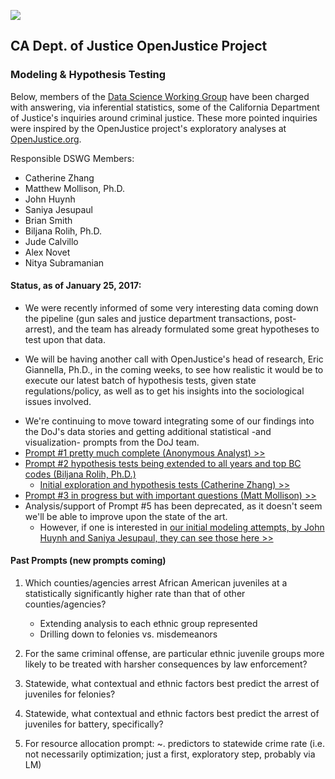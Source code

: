 ![](figure/ca_openjustice.png)
## CA Dept. of Justice OpenJustice Project
### Modeling & Hypothesis Testing

Below, members of the [Data Science Working Group](https://github.com/sfbrigade/data-science-wg) have been charged with answering, via inferential statistics, some of the California Department of Justice's inquiries around criminal justice. These more pointed inquiries were inspired by the OpenJustice project's exploratory analyses at [OpenJustice.org](https://openjustice.doj.ca.gov/).  

Responsible DSWG Members:
+ Catherine Zhang
+ Matthew Mollison, Ph.D.
+ John Huynh
+ Saniya Jesupaul
+ Brian Smith
+ Biljana Rolih, Ph.D.
+ Jude Calvillo
+ Alex Novet
+ Nitya Subramanian

#### Status, as of January 25, 2017:

+ We were recently informed of some very interesting data coming down the pipeline (gun sales and justice department transactions, post-arrest), and the team has already formulated some great hypotheses to test upon that data.
* We will be having another call with OpenJustice's head of research, Eric Giannella, Ph.D., in the coming weeks, to see how realistic it would be to execute our latest batch of hypothesis tests, given state regulations/policy, as well as to get his insights into the sociological issues involved.
+ We're continuing to move toward integrating some of our findings into the DoJ's data stories and getting additional statistical -and visualization- prompts from the DoJ team.
+ [Prompt #1 pretty much complete (Anonymous Analyst) >>](https://git.io/v64kG)
+ [Prompt #2 hypothesis tests being extended to all years and top BC codes (Biljana Rolih, Ph.D.)](https://github.com/billiescodes/project_DOJ/blob/master/README.md)  
    - [Initial exploration and hypothesis tests (Catherine Zhang) >>](https://git.io/viOWB)  
+ [Prompt #3 in progress but with important questions (Matt Mollison) >>](https://git.io/viK89)
+ Analysis/support of Prompt #5 has been deprecated, as it doesn't seem we'll be able to improve upon the state of the art. 
    - However, if one is interested in [our initial modeling attempts, by John Huynh and Saniya Jesupaul, they can see those here >>](https://git.io/virtR)

#### Past Prompts (new prompts coming)

1. Which counties/agencies arrest African American juveniles at a statistically significantly higher rate than that of other counties/agencies?
    - Extending analysis to each ethnic group represented
    - Drilling down to felonies vs. misdemeanors
    
2. For the same criminal offense, are particular ethnic juvenile groups more likely to be treated with harsher consequences by law enforcement?

3. Statewide, what contextual and ethnic factors best predict the arrest of juveniles for felonies?

4. Statewide, what contextual and ethnic factors best predict the arrest of juveniles for battery, specifically?

5. For resource allocation prompt: ~. predictors to statewide crime rate (i.e. not necessarily optimization; just a first, exploratory step, probably via LM)

